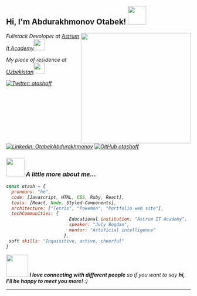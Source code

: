 <h2> Hi, I'm Abdurakhmonov Otabek! <img src="https://media.giphy.com/media/mGcNjsfWAjY5AEZNw6/giphy.gif" width="50"></h2>
<img align='right' src="https://media3.giphy.com/media/Kfl09udXYhbjajJwEt/giphy.gif" width="300">
<p><em>Fullstack Devoloper at <a href="https://astrum.uz/uz">Astrum It Academy</a><img src="https://media.giphy.com/media/fYSnHlufseco8Fh93Z/giphy.gif" width="30"></p>
<p><em>My place of residence at <a href="https://www.google.com/maps/place/%D0%A3%D0%B7%D0%B1%D0%B5%D0%BA%D0%B8%D1%81%D1%82%D0%B0%D0%BD/@41.381166,64.5735819,6z/data=!3m1!4b1!4m5!3m4!1s0x38ae8b20a5d676b1:0xca0a6dad7e841e20!8m2!3d41.377491!4d64.585262">Uzbekistan</a><img src="https://www.gifservice.fr/img/gif-vignette-small/32799168efb65eab8d421ab49badb8c4/89659-flags-asia-uzbekistan-map.gif" width="30"></p>


[![Twitter: otashoff](https://img.shields.io/twitter/follow/otashoff?style=social)](https://twitter.com/Otashoff)
[![Linkedin: OtabekAbdurakhmonov](https://img.shields.io/badge/-otabekabdurakhmonov-blue?style=flat-square&logo=Linkedin&logoColor=white&link=https://www.linkedin.com/in/otabekabdurakhmonov/)](https://www.linkedin.com/in/OtabekAbdurakhmonov/)
[![GitHub otashoff](https://img.shields.io/github/followers/thaiane?label=follow&style=social)](https://github.com/otashoff)


### <img src="https://media.giphy.com/media/VgCDAzcKvsR6OM0uWg/giphy.gif" width="50"> A little more about me...  

```javascript
const otash = {
  pronouns: "he",
  code: [Javascript, HTML, CSS, Ruby, React],
  tools: [React, Node, Styled-Components],
  architecture: ["Tetris", "Pokemon", "Portfolio web site"],
  techCommunities: {
                        Educational institution: "Astrum IT Academy",
                        speaker: "July Bogdan",
                        mentor: "Artificial intelligence"
                      },
 soft skills: "Inquisitive, active, cheerful"
}
```

<img src="https://media.giphy.com/media/LnQjpWaON8nhr21vNW/giphy.gif" width="60"> <em><b>I love connecting with different people</b> so if you want to say <b>hi, I'll be happy to meet you more!</b> :)</em>

---
